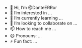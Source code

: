 - 👋 Hi, I’m @DanteERRor
- 👀 I’m interested in ...
- 🌱 I’m currently learning ...
- 💞️ I’m looking to collaborate on ...
- 📫 How to reach me ...
- 😄 Pronouns: ...
- ⚡ Fun fact: ...

<!---
DanteERRor/DanteERRor is a ✨ special ✨ repository because its `README.md` (this file) appears on your GitHub profile.
You can click the Preview link to take a look at your changes.
--->
